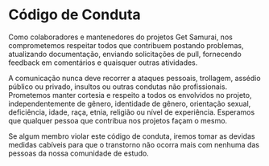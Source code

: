 # Código de Conduta

Como colaboradores e mantenedores do projetos Get Samurai, nos comprometemos respeitar todos que contribuem postando problemas, atualizando documentação, enviando solicitações de pull, fornecendo feedback em comentários e quaisquer outras atividades.

A comunicação nunca deve recorrer a ataques pessoais, trollagem, assédio público ou privado, insultos ou outras condutas não profissionais. Prometemos manter cortesia e respeito a todos os envolvidos no projeto, independentemente de gênero, identidade de gênero, orientação sexual, deficiência, idade, raça, etnia, religião ou nível de experiência. Esperamos que qualquer pessoa que contribua nos projetos façam o mesmo.

Se algum membro violar este código de conduta, iremos tomar as devidas medidas cabíveis para que o transtorno não ocorra mais com nenhuma das pessoas da nossa comunidade de estudo.
